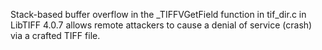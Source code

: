 Stack-based buffer overflow in the _TIFFVGetField function in tif_dir.c in LibTIFF 4.0.7 allows remote attackers to cause a denial of service (crash) via a crafted TIFF file.
